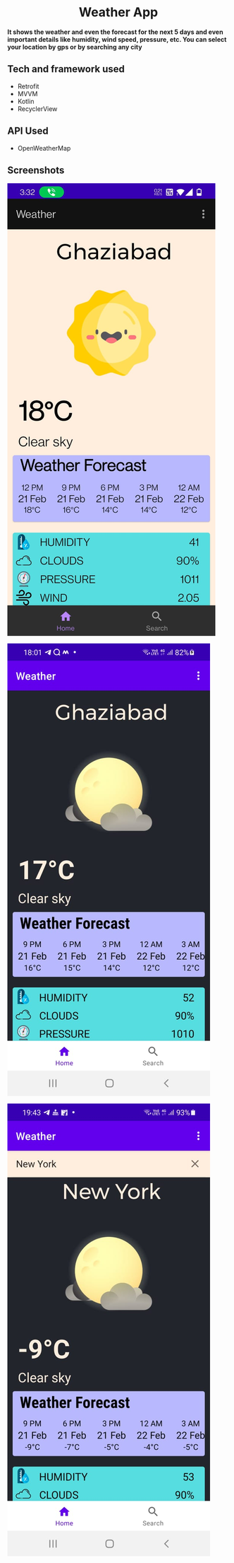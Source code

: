 <h1 align="center">Weather App</h1>
<p><b>It shows the weather and even the forecast for the next 5 days and even important details like humidity, wind speed, pressure, etc. You can select your location by gps or by searching any city 
 <br/></b></p>
 
## Tech and framework used

* Retrofit
* MVVM
* Kotlin
* RecyclerView

## API Used

* OpenWeatherMap

## Screenshots

<p float="left">
<img src="screenshots/Day.jpeg"/>
 <br/>
 </p>
 <p float="left">
 <img src="screenshots/Night.jpeg"/>
  <br/>
  </p>
  <p float="left">
  <img src="screenshots/Search.jpeg"/>
   <br/>
   </p>